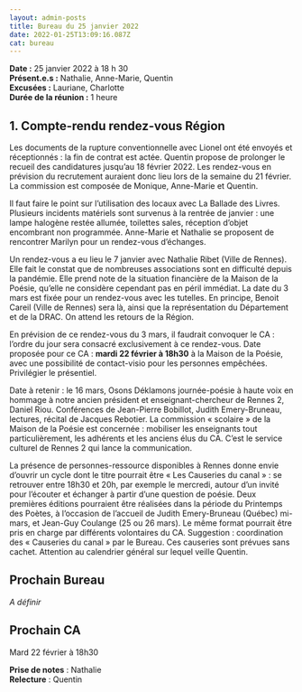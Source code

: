 ```yaml
---
layout: admin-posts
title: Bureau du 25 janvier 2022
date: 2022-01-25T13:09:16.087Z
cat: bureau
---
```

**Date :** 25 janvier 2022 à 18 h 30  
**Présent.e.s :** Nathalie, Anne-Marie, Quentin  
**Excusées :** Lauriane, Charlotte  
**Durée de la réunion :** 1 heure  

## <a href="#un"></a> 1\. Compte-rendu rendez-vous Région

Les documents de la rupture conventionnelle avec Lionel ont été envoyés et réceptionnés : la fin de contrat est actée. Quentin propose de prolonger le recueil des candidatures jusqu’au 18 février 2022. Les rendez-vous en prévision du recrutement auraient donc lieu lors de la semaine du 21 février. La commission est composée de Monique, Anne-Marie et Quentin.

Il faut faire le point sur l’utilisation des locaux avec La Ballade des Livres. Plusieurs incidents matériels sont survenus à la rentrée de janvier : une lampe halogène restée allumée, toilettes sales, réception d’objet encombrant non programmée. Anne-Marie et Nathalie se proposent de rencontrer Marilyn pour un rendez-vous d’échanges.

Un rendez-vous a eu lieu le 7 janvier avec Nathalie Ribet (Ville de Rennes). Elle fait le constat que de nombreuses associations sont en difficulté depuis la pandémie. Elle prend note de la situation financière de la Maison de la Poésie, qu’elle ne considère cependant pas en péril immédiat. La date du 3 mars est fixée pour un rendez-vous avec les tutelles. En principe, Benoit Careil (Ville de Rennes) sera là, ainsi que la représentation du Département et de la DRAC. On attend les retours de la Région.

En prévision de ce rendez-vous du 3 mars, il faudrait convoquer le CA : l’ordre du jour sera consacré exclusivement à ce rendez-vous. Date proposée pour ce CA : **mardi 22 février à 18h30** à la Maison de la Poésie, avec une possibilité de contact-visio pour les personnes empêchées. Privilégier le présentiel.

Date à retenir : le 16 mars, Osons Déklamons journée-poésie à haute voix en hommage à notre ancien président et enseignant-chercheur de Rennes 2, Daniel Riou. Conférences de Jean-Pierre Bobillot, Judith Emery-Bruneau, lectures, récital de Jacques Rebotier. La commission « scolaire » de la Maison de la Poésie est concernée : mobiliser les enseignants tout particulièrement, les adhérents et les anciens élus du CA. C’est le service culturel de Rennes 2 qui lance la communication.

La présence de personnes-ressource disponibles à Rennes donne envie d’ouvrir un cycle dont le titre pourrait être « Les Causeries du canal » : se retrouver entre 18h30 et 20h, par exemple le mercredi, autour d’un invité pour l’écouter et échanger à partir d’une question de poésie. Deux premières éditions pourraient être réalisées dans la période du Printemps des Poètes, à l’occasion de l’accueil de Judith Emery-Bruneau (Québec) mi-mars, et Jean-Guy Coulange (25 ou 26 mars). Le même format pourrait être pris en charge par différents volontaires du CA. Suggestion : coordination des « Causeries du canal » par le Bureau. Ces causeries sont prévues sans cachet. Attention au calendrier général sur lequel veille Quentin.

## <a href="#bureau"></a> Prochain Bureau

*A définir*

## <a href="#CA"></a> Prochain CA

Mard 22 février à 18h30

**Prise de notes** : Nathalie  
**Relecture** : Quentin
